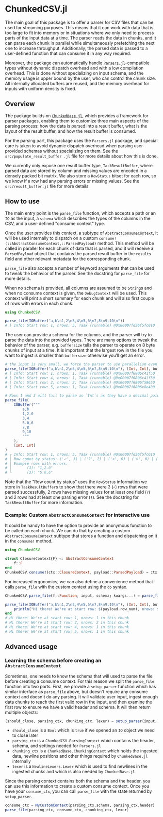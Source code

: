 # ChunkedCSV.jl

The main goal of this package is to offer a parser for CSV files that can be used for streaming purposes. This means that it can work with data that is too large to fit into memory or in situations where we only need to process parts of the input data at a time. The parser reads the data in chunks, and it can parse each chunk in parallel while simultaneously prefetching the next one to increase throughput. Additionally, the parsed data is passed to a user-defined function that can consume it in any way required.

Moreover, the package can automatically handle [`Parsers.jl`](https://github.com/JuliaData/Parsers.jl)-compatible types without dynamic dispatch overhead and with a low compilation overhead. This is done without specializing on input schema, and the memory usage is upper bound by the user, who can control the chunk size. All internally allocated buffers are reused, and the memory overhead for inputs with uniform density is fixed.

## Overview

The package builds on [`ChunkedBase.jl`](https://github.com/JuliaData/ChunkedBase.jl), which provides a framework for parser packages, enabling them to customize three main aspects of the parsing process: how the data is parsed into a result buffer, what is the layout of the result buffer, and how the result buffer is consumed.

For the parsing part, this package uses the `Parsers.jl` package, and special care is taken to avoid dynamic dispatch overhead when parsing user-provided schemas without specializing on them. See the `src/populate_result_buffer
.jl` file for more details about how this is done.

We currently only expose one result buffer type, `TaskResultBuffer`, where parsed data are stored by column and missing values are encoded in a densely packed bit matrix. We also store a `RowStatus` bitset for each row, so we know if a row had any parsing errors or missing values. See the `src/result_buffer.jl` file for more details.

## How to use

The main entry point is the `parse_file` function, which accepts a path or an `IO` as the input, a `schema` which describes the types of the columns in the CSV, and a user-defined "consume context" type.

Once the user provides this context, a subtype of `AbstractConsumeContext`, it will be used internally to dispatch on a custom `consume!(::AbstractConsumeContext,::ParsedPayload)` method. This method will be called in parallel for each chunk of data that is parsed, and it will receive a `ParsedPayload` object that contains the parsed result buffer in the `results` field and other relevant metadata for the corresponding chunk.

`parse_file` also accepts a number of keyword arguments that can be used to tweak the behavior of the parser. See the docstring for `parse_file` for more details.

When no schema is provided, all columns are assumed to be `String`s and when no consume context is given, the `DebugContext` will be used. This context will print a short summary for each chunk and will also first couple of rows with errors in each chunk.

```julia
using ChunkedCSV

parse_file(IOBuffer("a,b\n1,2\n3,4\n5,6\n7,8\n9,10\n"))
# [ Info: Start row: 1, nrows: 5, Task (runnable) @0x00007fd36f5fc010 ❚
```

The user can provide a schema for the columns, and the parser will try to parse the data into the provided types. There are many options to tweak the behavior of the parser, e.g. `buffersize` tells the parser to operate on 8 byte chunks of input at a time. It is important that the largest row in the file you want to ingest is smaller than `buffersize` otherwise you'll get an error.

```julia
# the input is very small, we force the parser to use parallelism even if it is not needed
parse_file(IOBuffer("a,b\n1,2\n3,4\n5,6\n7,8\n9,10\n"), [Int, Int], buffersize=8, _force=:parallel)
# [ Info: Start row: 1, nrows: 1, Task (runnable) @0x00007f6806c41f50 ❚
# [ Info: Start row: 4, nrows: 1, Task (runnable) @0x00007f6806c41f50 ❚
# [ Info: Start row: 2, nrows: 2, Task (runnable) @0x00007f6806f58650 ❚
# [ Info: Start row: 5, nrows: 1, Task (runnable) @0x00007f6806e8e400 ❚

# Rows 1 and 3 will fail to parse as `Int`s as they have a decimal point
parse_file(
    IOBuffer("""
        a,b
        1,2.0
        3,4
        5.0,6
        7,8
        9,10
        """
    ),
    [Int, Int]
)
# ┌ Info: Start row: 1, nrows: 5, Task (runnable) @0x00007fd36f5fc010 ❚
# │ Row count by status: ('✓', 3) | ('?', 2) | ('<', 0) | ('>', 0) | ('!', 2) | ('T', 0) | ('#', 0)
# │ Example rows with errors:
# │       (1): "1,2.0"
# └       (3): "5.0,6"
```
Note that the "Row count by status" uses the `RowStatus` information we store in `TaskResultBuffer`s to show that there were 3 (`✓`) rows that were parsed successfully, 2 rows have missing values for at least one field (`?`) and 2 rows had at least one parsing error (`!`). See the docstring for `TaskResultBuffer` for more information.

### Example: Custom `AbstractConsumeContext` for interactive use

It could be handy to have the option to provide an anonymous function to be called on each chunk. We can do that by creating a custom `AbstractConsumeContext` subtype that stores a function and dispatching on it in the `consume!` method.

```julia
using ChunkedCSV

struct ClosureContext{F} <: AbstractConsumeContext
    f::F
end
ChunkedCSV.consume!(ctx::ClosureContext, payload::ParsedPayload) = ctx.f(payload)
```
For increased ergonomics, we can also define a convenience method that calls `parse_file` with the custom context using the `do` syntax.

```julia
ChunkedCSV.parse_file(f::Function, input, schema; kwargs...) = parse_file(input, schema, ClosureContext(f); kwargs...)

parse_file(IOBuffer("a,b\n1,2\n3,4\n5,6\n7,8\n9,10\n"), [Int, Int], buffersize=8) do payload
    println("Hi there! We're at start row: $(payload.row_num), nrows: $(payload.len) in this chunk")
end
# Hi there! We're at start row: 1, nrows: 1 in this chunk
# Hi there! We're at start row: 2, nrows: 2 in this chunk
# Hi there! We're at start row: 4, nrows: 1 in this chunk
# Hi there! We're at start row: 5, nrows: 1 in this chunk
```

## Advanced usage

### Learning the schema before creating an `AbstractConsumeContext`

Sometimes, one needs to know the schema that will used to parse the file before creating a consume context. For this reason we split the `parse_file` function into two parts.
First, we provide a `setup_parser` function which has similar interface as `parse_file` above, but doesn't require any consume context and doesn't do any parsing. It will validate user input, ingest enough data chunks to reach the first valid row in the input, and then examine the first row to ensure we have a valid header and schema. It will then return multiple objects:
```julia
(should_close, parsing_ctx, chunking_ctx, lexer) = setup_parser(input, schema; kwargs...)
```
- `should_close` is a `Bool` which is `true` if we opened an `IO` object we need to close later
- `parsing_ctx` is a `ChunkedCSV.ParsingContext` which contains the header, schema, and settings needed for `Parsers.jl`
- `chunking_ctx` is a `ChunkedBase.ChunkingContext` which holds the ingested data, newline positions and other things required by `ChunkedBase.jl` internally
- `lexer` is a `NewlineLexers.Lexer` which is used to find newlines in the ingested chunks and which is also needed by `ChunkedBase.jl`

Since the parsing context contains both the schema and the header, you can use this information to create a custom consume context.
Once you have your `consume_ctx`, you can call `parse_file` with the state returned by `setup_parser`.
```julia
consume_ctx = MyCustomContext(parsing_ctx.schema, parsing_ctx.header)
parse_file(parsing_ctx, consume_ctx, chunking_ctx, lexer)
```

